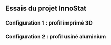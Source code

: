 ## Essais du projet InnoStat

### Configuration 1 : profil imprimé 3D 


### Configuration 2 : profil usiné aluminium

